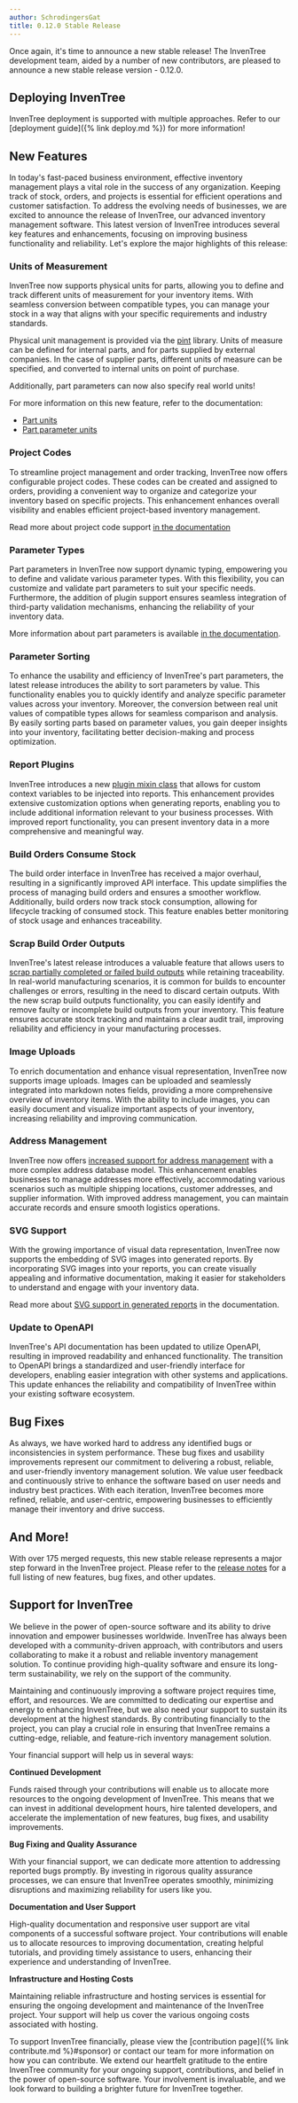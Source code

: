 ```yaml
---
author: SchrodingersGat
title: 0.12.0 Stable Release
---
```


Once again, it's time to announce a new stable release! The InvenTree development team, aided by a number of new contributors, are pleased to announce a new stable release version - 0.12.0.

## Deploying InvenTree

InvenTree deployment is supported with multiple approaches. Refer to our [deployment guide]({% link deploy.md %}) for more information!

## New Features

In today's fast-paced business environment, effective inventory management plays a vital role in the success of any organization. Keeping track of stock, orders, and projects is essential for efficient operations and customer satisfaction. To address the evolving needs of businesses, we are excited to announce the release of InvenTree, our advanced inventory management software. This latest version of InvenTree introduces several key features and enhancements, focusing on improving business functionality and reliability. Let's explore the major highlights of this release:

### Units of Measurement

InvenTree now supports physical units for parts, allowing you to define and track different units of measurement for your inventory items. With seamless conversion between compatible types, you can manage your stock in a way that aligns with your specific requirements and industry standards.

Physical unit management is provided via the [pint](https://pint.readthedocs.io/en/stable/) library. Units of measure can be defined for internal parts, and for parts supplied by external companies. In the case of supplier parts, different units of measure can be specified, and converted to internal units on point of purchase.

Additionally, part parameters can now also specify real world units!

For more information on this new feature, refer to the documentation:

- [Part units](https://docs.inventree.org/en/stable/part/part/#units-of-measure)
- [Part parameter units](https://docs.inventree.org/en/stable/part/parameter/#parameter-units)

### Project Codes

To streamline project management and order tracking, InvenTree now offers configurable project codes. These codes can be created and assigned to orders, providing a convenient way to organize and categorize your inventory based on specific projects. This enhancement enhances overall visibility and enables efficient project-based inventory management.

Read more about project code support [in the documentation](https://docs.inventree.org/en/stable/order/project_codes/)

### Parameter Types

Part parameters in InvenTree now support dynamic typing, empowering you to define and validate various parameter types. With this flexibility, you can customize and validate part parameters to suit your specific needs. Furthermore, the addition of plugin support ensures seamless integration of third-party validation mechanisms, enhancing the reliability of your inventory data.

More information about part parameters is available [in the documentation](https://docs.inventree.org/en/stable/part/parameter/).

### Parameter Sorting

To enhance the usability and efficiency of InvenTree's part parameters, the latest release introduces the ability to sort parameters by value. This functionality enables you to quickly identify and analyze specific parameter values across your inventory. Moreover, the conversion between real unit values of compatible types allows for seamless comparison and analysis. By easily sorting parts based on parameter values, you gain deeper insights into your inventory, facilitating better decision-making and process optimization.

### Report Plugins

InvenTree introduces a new [plugin mixin class](https://docs.inventree.org/en/stable/extend/plugins/report/) that allows for custom context variables to be injected into reports. This enhancement provides extensive customization options when generating reports, enabling you to include additional information relevant to your business processes. With improved report functionality, you can present inventory data in a more comprehensive and meaningful way.

### Build Orders Consume Stock

The build order interface in InvenTree has received a major overhaul, resulting in a significantly improved API interface. This update simplifies the process of managing build orders and ensures a smoother workflow. Additionally, build orders now track stock consumption, allowing for lifecycle tracking of consumed stock. This feature enables better monitoring of stock usage and enhances traceability.

### Scrap Build Order Outputs

InvenTree's latest release introduces a valuable feature that allows users to [scrap partially completed or failed build outputs](https://docs.inventree.org/en/stable/build/output/#scrap-build-output) while retaining traceability. In real-world manufacturing scenarios, it is common for builds to encounter challenges or errors, resulting in the need to discard certain outputs. With the new scrap build outputs functionality, you can easily identify and remove faulty or incomplete build outputs from your inventory. This feature ensures accurate stock tracking and maintains a clear audit trail, improving reliability and efficiency in your manufacturing processes.

### Image Uploads

To enrich documentation and enhance visual representation, InvenTree now supports image uploads. Images can be uploaded and seamlessly integrated into markdown notes fields, providing a more comprehensive overview of inventory items. With the ability to include images, you can easily document and visualize important aspects of your inventory, increasing reliability and improving communication.

### Address Management

InvenTree now offers [increased support for address management](https://docs.inventree.org/en/stable/order/company/#addresses) with a more complex address database model. This enhancement enables businesses to manage addresses more effectively, accommodating various scenarios such as multiple shipping locations, customer addresses, and supplier information. With improved address management, you can maintain accurate records and ensure smooth logistics operations.

### SVG Support

With the growing importance of visual data representation, InvenTree now supports the embedding of SVG images into generated reports. By incorporating SVG images into your reports, you can create visually appealing and informative documentation, making it easier for stakeholders to understand and engage with your inventory data.

Read more about [SVG support in generated reports](https://docs.inventree.org/en/stable/report/helpers/#svg-images) in the documentation.

### Update to OpenAPI

InvenTree's API documentation has been updated to utilize OpenAPI, resulting in improved readability and enhanced functionality. The transition to OpenAPI brings a standardized and user-friendly interface for developers, enabling easier integration with other systems and applications. This update enhances the reliability and compatibility of InvenTree within your existing software ecosystem.

## Bug Fixes

As always, we have worked hard to address any identified bugs or inconsistencies in system performance. These bug fixes and usability improvements represent our commitment to delivering a robust, reliable, and user-friendly inventory management solution. We value user feedback and continuously strive to enhance the software based on user needs and industry best practices. With each iteration, InvenTree becomes more refined, reliable, and user-centric, empowering businesses to efficiently manage their inventory and drive success.

## And More!

With over 175 merged requests, this new stable release represents a major step forward in the InvenTree project. Please refer to the [release notes](https://github.com/inventree/InvenTree/releases/tag/0.12.0) for a full listing of new features, bug fixes, and other updates.

## Support for InvenTree

We believe in the power of open-source software and its ability to drive innovation and empower businesses worldwide. InvenTree has always been developed with a community-driven approach, with contributors and users collaborating to make it a robust and reliable inventory management solution. To continue providing high-quality software and ensure its long-term sustainability, we rely on the support of the community.

Maintaining and continuously improving a software project requires time, effort, and resources. We are committed to dedicating our expertise and energy to enhancing InvenTree, but we also need your support to sustain its development at the highest standards. By contributing financially to the project, you can play a crucial role in ensuring that InvenTree remains a cutting-edge, reliable, and feature-rich inventory management solution.

Your financial support will help us in several ways:

**Continued Development**

Funds raised through your contributions will enable us to allocate more resources to the ongoing development of InvenTree. This means that we can invest in additional development hours, hire talented developers, and accelerate the implementation of new features, bug fixes, and usability improvements.

**Bug Fixing and Quality Assurance**

With your financial support, we can dedicate more attention to addressing reported bugs promptly. By investing in rigorous quality assurance processes, we can ensure that InvenTree operates smoothly, minimizing disruptions and maximizing reliability for users like you.

**Documentation and User Support**

High-quality documentation and responsive user support are vital components of a successful software project. Your contributions will enable us to allocate resources to improving documentation, creating helpful tutorials, and providing timely assistance to users, enhancing their experience and understanding of InvenTree.

**Infrastructure and Hosting Costs**

Maintaining reliable infrastructure and hosting services is essential for ensuring the ongoing development and maintenance of the InvenTree project. Your support will help us cover the various ongoing costs associated with hosting.

To support InvenTree financially, please view the [contribution page]({% link contribute.md %}#sponsor) or contact our team for more information on how you can contribute. We extend our heartfelt gratitude to the entire InvenTree community for your ongoing support, contributions, and belief in the power of open-source software. Your involvement is invaluable, and we look forward to building a brighter future for InvenTree together.
